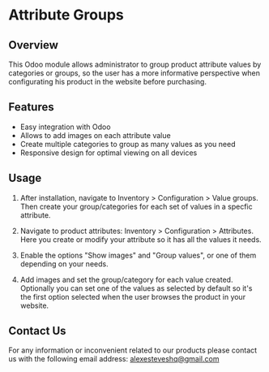 Attribute Groups
================

Overview
--------

This Odoo module allows administrator to group product attribute values by categories or groups, 
so the user has a more informative perspective when configurating his product in the website before
 purchasing.

Features
--------

- Easy integration with Odoo
- Allows to add images on each attribute value
- Create multiple categories to group as many values as you need
- Responsive design for optimal viewing on all devices

Usage
-----

1. After installation, navigate to Inventory > Configuration > Value groups. Then create your 
group/categories for each set of values in a specfic attribute. 

2. Navigate to product attributes: Inventory > Configuration > Attributes. Here you create
or modify your attribute so it has all the values it needs.

3. Enable the options "Show images" and "Group values", or one of them depending on your needs.

4. Add images and set the group/category for each value created. Optionally you can set
one of the values as selected by default so it's the first option selected when the user 
browses the product in your website.


Contact Us
--------

For any information or inconvenient related to our products 
please contact us with the following email address: alexesteveshq@gmail.com 
